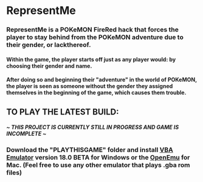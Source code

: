 # RepresentMe

### RepresentMe is a POKeMON FireRed hack that forces the player to stay behind from the POKeMON adventure due to their gender, or lackthereof. 

#### Within the game, the player starts off just as any player would: by choosing their gender and name. 

#### After doing so and beginning their "adventure" in the world of POKeMON, the player is seen as someone without the gender they assigned themselves in the beginning of the game, which causes them trouble. 

#### 

## TO PLAY THE LATEST BUILD:
##### ~ THIS PROJECT IS CURRENTLY STILL IN PROGRESS AND GAME IS INCOMPLETE ~

### Download the "PLAYTHISGAME" folder and install [VBA Emulator](http://www.emulator-zone.com/doc.php/gba/vboyadvance.HTML) version 18.0 BETA for Windows or the [OpenEmu](http://coolrom.com/emulators/mac/35/OpenEmu.php) for Mac. (Feel free to use any other emulator that plays .gba rom files)